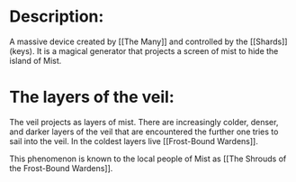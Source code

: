 # Description:
A massive device created by [[The Many]] and controlled by the [[Shards]] (keys). It is a magical generator that projects a screen of mist to hide the island of Mist. 
# The layers of the veil:
The veil projects as layers of mist. There are increasingly colder, denser, and darker layers of the veil that are encountered the further one tries to sail into the veil. In the coldest layers live [[Frost-Bound Wardens]]. 

This phenomenon is known to the local people of Mist as [[The Shrouds of the Frost-Bound Wardens]]. 